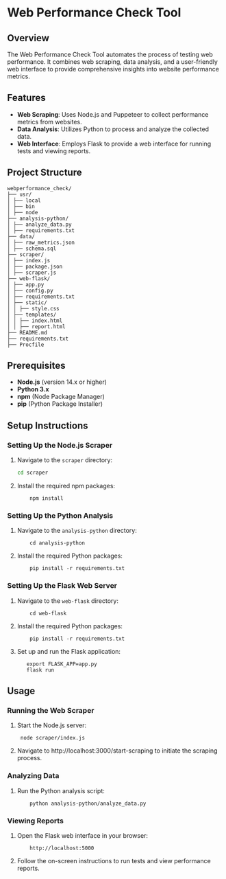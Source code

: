 # Web Performance Check Tool

## Overview
The Web Performance Check Tool automates the process of testing web performance. It combines web scraping, data analysis, and a user-friendly web interface to provide comprehensive insights into website performance metrics.

## Features
- **Web Scraping**: Uses Node.js and Puppeteer to collect performance metrics from websites.
- **Data Analysis**: Utilizes Python to process and analyze the collected data.
- **Web Interface**: Employs Flask to provide a web interface for running tests and viewing reports.

## Project Structure
    webperformance_check/
    ├── usr/
    │ ├── local
    │ ├── bin
    │ ├── node
    ├── analysis-python/
    │ ├── analyze_data.py
    │ ├── requirements.txt
    ├── data/
    │ ├── raw_metrics.json
    │ ├── schema.sql
    ├── scraper/
    │ ├── index.js
    │ ├── package.json
    │ ├── scraper.js
    ├── web-flask/
    │ ├── app.py
    │ ├── config.py
    │ ├── requirements.txt
    │ ├── static/
    │ │ ├── style.css
    │ ├── templates/
    │ │ ├── index.html
    │ │ ├── report.html
    ├── README.md
    ├── requirements.txt
    ├── Procfile


## Prerequisites
- **Node.js** (version 14.x or higher)
- **Python 3.x**
- **npm** (Node Package Manager)
- **pip** (Python Package Installer)

## Setup Instructions

### Setting Up the Node.js Scraper
1. Navigate to the `scraper` directory:
   ```bash
   cd scraper
2. Install the required npm packages:
    ```
        npm install

### Setting Up the Python Analysis
1. Navigate to the `analysis-python` directory:
    ```
        cd analysis-python
2. Install the required Python packages:
    ```
        pip install -r requirements.txt

### Setting Up the Flask Web Server
1. Navigate to the `web-flask` directory:
    ```
        cd web-flask
2. Install the required Python packages:
    ```
        pip install -r requirements.txt
3. Set up and run the Flask application:
    ```
       export FLASK_APP=app.py
       flask run

## Usage

### Running the Web Scraper
1. Start the Node.js server:
   ```
    node scraper/index.js
2. Navigate to http://localhost:3000/start-scraping to initiate the scraping process.

### Analyzing Data
1. Run the Python analysis script:
    ```
        python analysis-python/analyze_data.py

### Viewing Reports
1. Open the Flask web interface in your browser:
    ```
        http://localhost:5000
2. Follow the on-screen instructions to run tests and view performance reports.    
